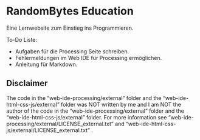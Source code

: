 # RandomBytes Education
Eine Lernwebsite zum Einstieg ins Programmieren.

To-Do Liste:
- Aufgaben für die Processing Seite schreiben.
- Fehlermeldungen im Web IDE für Processing ermöglichen.
- Anleitung für Markdown.

## Disclaimer
The code in the “web-ide-processing/external” folder and the “web-ide-html-css-js/external” folder was NOT written by me and I am NOT the author of the code in the “web-ide-processing/external” folder and the “web-ide-html-css-js/external” folder. For more information see “web-ide-processing/external/LICENSE_external.txt” and “web-ide-html-css-js/external/LICENSE_external.txt” .
